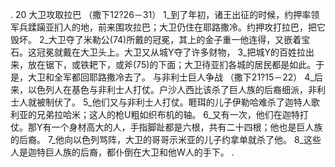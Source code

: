 . 20 
大卫攻取拉巴 
（撒下12?26－31） 
1_到了年初，诸王出征的时候，约押率领军兵蹂躏亚扪人的地，前来围攻拉巴；大卫仍住在耶路撒冷。约押攻打拉巴，把它毁坏。 2_大卫夺了米勒公(74)所戴的冠冕，其上的金子重一他连得，又嵌着宝石。这冠冕就戴在大卫头上。大卫又从城Y夺了许多财物， 3_把城Y的百姓拉出来，放在锯下，或铁耙下，或斧(75)的下面；大卫待亚扪各城的居民都是如此。于是，大卫和全军都回耶路撒冷去了。 
与非利士巨人争战 
（撒下21?15－22） 
4_后来，以色列人在基色与非利士人打仗。户沙人西比该杀了巨人族的后裔细派，非利士人就被制伏了。 5_他们又与非利士人打仗。睚珥的儿子伊勒哈难杀了迦特人歌利亚的兄弟拉哈米；这人的枪U粗如织布机的轴。 6_又有一次，他们在迦特打仗。那Y有一个身材高大的人，手指脚趾都是六根，共有二十四根；他也是巨人族的后裔。 7_他向以色列骂阵，大卫的哥哥示米亚的儿子约拿单就杀了他。 8_这些人是迦特巨人族的后裔，都仆倒在大卫和他W人的手下。 
. 
